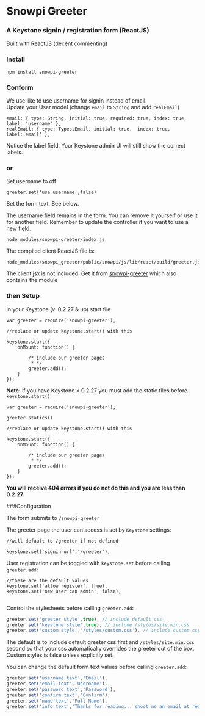 # Snowpi Greeter 
### A Keystone signin / registration form (ReactJS)

Built with ReactJS (decent commenting)

### Install

```
npm install snowpi-greeter
```

### Conform

We use like to use username for signin instead of email. <br />
Update your User model (change `email` to `String` and add `realEmail`)
```
email: { type: String, initial: true, required: true, index: true, label: 'username' },
realEmail: { type: Types.Email, initial: true,  index: true, label:'email' },
```
Notice the label field.  Your Keystone admin UI will still show the correct labels.

### or
Set username to off
```
greeter.set('use username',false)
```
Set the form text.  See below.


The username field remains in the form. You can remove it yourself or use it for another field.  Remember to update the controller if you want to use a new field.
```
node_modules/snowpi-greeter/index.js
```

The compiled client ReactJS file is:
```
node_modules/snowpi_greeter/public/snowpi/js/lib/react/build/greeter.js
``` 

The client jsx is not included.  Get it from [snowpi-greeter](https://github.com/snowkeeper/snowpi-greeter) which also contains the module

### then Setup

In your Keystone (v. 0.2.27 & up) start file 

```
var greeter = require('snowpi-greeter');

//replace or update keystone.start() with this

keystone.start({
	onMount: function() {
		
		/* include our greeter pages
		 * */
		greeter.add();
	}
});

```

**Note:**
if you have Keystone < 0.2.27 you must add the static files before `keystone.start()`
```
var greeter = require('snowpi-greeter');

greeter.statics()

//replace or update keystone.start() with this

keystone.start({
	onMount: function() {
		
		/* include our greeter pages
		 * */
		greeter.add();
	}
});

```
**You will receive 404 errors if you do not do this and you are less than 0.2.27.**


###Configuration

The form submits to `/snowpi-greeter`

The greeter page the user can access is set by `Keystone` settings:
```
//will default to /greeter if not defined

keystone.set('signin url','/greeter'),
```


User registration can be toggled with `keystone.set` before calling `greeter.add`:
```
//these are the default values
keystone.set('allow register', true),
keystone.set('new user can admin', false),


```

Control the stylesheets before calling `greeter.add`:

```javascript
greeter.set('greeter style',true), // include default css
greeter.set('keystone style',true), // include /styles/site.min.css
greeter.set('custom style','/styles/custom.css'), // include custom css
```
The default is to include default greeter css first and `/styles/site.min.css` second so that your css automatically overrides the greeter out of the box.  Custom styles is false unless explicitly set.


You can change the default form text values before calling `greeter.add`:

```javascript
greeter.set('username text','Email'),
greeter.set('email text','Username'),
greeter.set('password text','Password'),
greeter.set('confirm text','Confirm'),
greeter.set('name text','Full Name'),
greeter.set('info text','Thanks for reading... shoot me an email at readthis at snowpi dot org to say hello!'),
```



